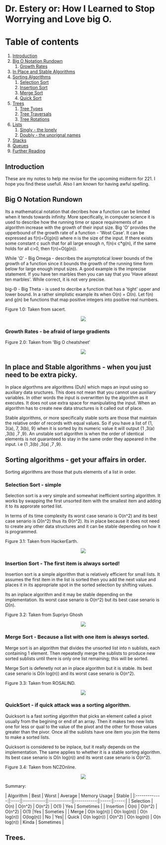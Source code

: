 # Dr. Estery or: How I Learned to Stop Worrying and Love big O. 

# Table of contents
1. [Introduction](#introduction)
2. [Big O Notation Rundown](#paragraph1)
    1. [Growth Rates](#subparagraph1)
3. [In Place and Stable Algorithms](#paragraph2)
4. [Sorting Algorithms](#paragraph3)
    1. [Selection Sort](#subparagraph4)
    2. [Insertion Sort](#subparagraph5)
    3. [Merge Sort](#subparagraph6)
    4. [Quick Sort](#subparagraph7)
5. [Trees](#paragraph4)
    1. [Tree Types](#subparagraph6)
    2. [Tree Traversals](#subparagraph7)
    3. [Tree Rotations](#subparagraph8)
6. [Lists](#paragraph5)
    1. [Singly - the lonely](#subparagraph9)
    2. [Doubly - the unorignal names](#subparagraph8)
7. [Stacks](#paragraph6)
8. [Queues](#paragraph7)
9. [Further Reading](#paragraph8)


## Introduction <a name="introduction"></a>
These are my notes to help me revise for the upcoming midterm for 221. I hope you find these usefull. Also I am known for having awful spelling.

## Big O Notation Rundown <a name="paragraph1"></a>
Its a mathematical notation that decribes how a function can be limited when it tends towards infinity. More specifically, in computer science it is used to describe how the running time or space requirements of an algorithm increase with the growth of their input size. Big 'O' provides the upperbound of the growth rate of a function - 'Wost Case'. It can be expressed as f(n)=O(g(n)) where n is the size of the input. If there exists some constant c such that for all large enough n, f(n)≤ c*g(n), if the same holds for all c>0, then f(n)=O(g(n)).

While 'Ω' - Big Omega - describes the asymptotical lower bounds of the growth of a function since it bounds the growth of the running time form below for large enough imput sizes. A good example is the imprecise statement. If you have ten marbles then you can say that you 'Have atleast ten marbles'. While correct, it is not very precise. 

big-Θ - Big Theta - is used to decribe a function that has a 'tight' upper and lower bound. In a rather simplistic example its when O(n) = Ω(n). Let f(n) and g(n) be functions that map positive integers into psoitive real numbers. 

Figure 1.0: Taken from sacert. 
<p align="center">
  <img src="https://i.imgur.com/4kZ9Fe8.png">
</p>


### Growth Rates - be afraid of large gradients <a name="subparagraph1"></a>
Figure 2.0: Taken from 'Big O cheatsheet' 
<p align="center">
  <img src="https://i.imgur.com/ZFG8gfG.png">
</p>

## In place and Stable algorithms - when you just need to be extra picky. <a name="paragraph2"></a>
In place algorthms are algorithms (Duh) which maps an input using so auxiliary data sructures. This does not mean that you cannot use auxiliary variables. In other words the input is overwritten by the algorithm as it executes. It does not use extra space for manipulating the input. When an algorithm has to create new data structures is it called out of place. 

Stable algorithms, or more specifically stable sorts are those that maintain the relative order of records with equal values. So if you have a list of {1, 3(a), 7, 3(b), 9} when it is sorted by its numeric value it will output {1 ,3(a) ,3(b) ,7 ,9}. An unstable sort algorithm is when the order of identical elements is not guaranteed to stay in the same order they appeared in the input. i.e  {1 ,3(b) ,3(a) ,7 ,9}.

## Sorting algorithms - get your affairs in order. <a name="paragraph3"></a>
Sorting algorithms are those that puts elements of a list in order. 

### Selection Sort - simple <a name="subparagraph2"></a>
Selection sort is a very simple and somewhat inefficient sorting algorithm. It works by swapping the first unsorted item with the smallest item and adding it to its approrate sorted list. 

In terms of its time complexity its worst case senario is O(n^2) and its best case senario is Ω(n^2) thus its Θ(n^2). Its in place because it does not need to create any other data structures and it can be stable depending on how it is programmed. 

Figure 3.1: Taken from HackerEarth.
<p align="center">
  <img src="https://he-s3.s3.amazonaws.com/media/uploads/2888f5b.png">
</p>

### Insertion Sort - The first item is always sorted! <a name="subparagraph3"></a>
Insertion sort is a simple algorithm that is relatively efficient for small lists. It assumes the first item in the list is sorted then you add the next value and places it in its appropriate spot in the sorted selection by shifting values. 

Its an inplace algorithm and it may be stable depending on the implementation. Its worst case senario is O(n^2) but its best case senario is Ω(n).

Figure 3.2: Taken from Supriyo Ghosh
<p align="center">
  <img src="https://media.licdn.com/media/gcrc/dms/image/C5112AQHNYaMUMohXxA/article-cover_image-shrink_600_2000/0?e=2128291200&v=beta&t=jHdAZ7HJCPgmXkuRJ1EkDW37myYH2IWQOljVmiCTdNo">
</p>

### Merge Sort - Because a list with one item is always sorted. <a name="subparagraph4"></a>
Merge sort is an algorithm that divides the unsorted list into n sublists, each containing 1 element. Then repeatedly merge the sublists to produce new sorted sublists until there is only one list remaining; this will be sorted. 

Merge Sort is defenetly not an in place algorithm but it is stable. Its best case senario is Ω(n log(n)) and its worst case senario is O(n^2). 

Figure 3.3: Taken from ROSALIND.
<p align="center">
  <img src="https://i.imgur.com/9IC043f.png">
</p>

### QuickSort - if quick attack was a sorting algorithm. <a name="subparagraph5"></a>
Quicksort is a fast sorting algorithm that picks an element called a pivot usually from the begining or end of an array. Then it makes two new lists one for less or qual to the value of the pivot and the other for those values greater than the pivor. Once all the sublists have one item you join the items to make a sorted lists.

Quicksort is considered to be inplace, but it really depends on the implementation. The same applies to whether it is a stable sorting algorithm. Its best case senario is Ω(n log(n)) and its worst case senario is O(n^2).

Figure 3.4: Taken from NCZOnline.
<p align="center">
  <img src="https://www.nczonline.net/images/wp-content/uploads/2012/11/quicksort_partition1.png">
</p>

Summary:

| Algorithm     | Best           | Worst | Average | Memory Usage | Stable |
|:-------------:|:----:|:-----------:|:-----------:|:-----------:|:-----:|:-----:|
| Selection     | O(n) | O(n^2)      | O(n^2)      | O(1)        | Yes | Sometimes |
| Insertion     | O(n) | O(n^2)      | O(n^2)      | O(1)        |Yes | Someties |
| Merge | O(n log(n))  | O(n log(n)) | O(n log(n)) | O(log(n))   | No | Yes|
| Quick | O(n log(n))  | O(n^2)      | O(n log(n)) | O(n log(n)) | Kinda | Sometimes |

## Trees. <a name="paragraph3"></a>
